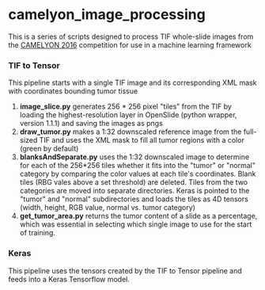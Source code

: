 # camelyon_image_processing

This is a series of scripts designed to process TIF whole-slide images from the [CAMELYON 2016](https://camelyon16.grand-challenge.org/Data/) competition for use in a machine learning framework



### TIF to Tensor

This pipeline starts with a single TIF image and its corresponding XML mask with coordinates bounding tumor tissue

1. **image_slice.py** generates 256 * 256 pixel "tiles" from the TIF by loading the highest-resolution layer in OpenSlide (python wrapper, version 1.1.1) and saving the images as pngs
2. **draw_tumor.py** makes a 1:32 downscaled reference image from the full-sized TIF and uses the XML mask to fill all tumor regions with a color (green by default)
3. **blanksAndSeparate.py** uses the 1:32 downscaled image to determine for each of the 256*256 tiles whether it fits into the "tumor" or "normal" category by comparing the color values at each tile's coordinates. Blank tiles (RBG vales above a set threshold) are deleted. Tiles from the two categories are moved into separate directories. Keras is pointed to the "tumor" and "normal" subdirectories and loads the tiles as 4D tensors (width, height, RGB value, normal vs. tumor category)
4. **get_tumor_area.py** returns the tumor content of a slide as a percentage, which was essential in selecting which single image to use for the start of training.


### Keras

This pipeline uses the tensors created by the TIF to Tensor pipeline and feeds into a Keras Tensorflow model.

